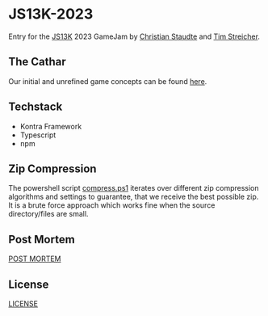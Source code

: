 # JS13K-2023

Entry for the [JS13K](https://js13kgames.com/) 2023 GameJam by [Christian Staudte](https://github.com/t4khosu) and  [Tim Streicher](https://github.com/coronoro).

## The Cathar
Our initial and unrefined game concepts can be found [here](ideas/README.md).

## Techstack
* Kontra Framework
* Typescript
* npm

## Zip Compression
The powershell script [compress.ps1](scripts/compress.ps1) iterates over different zip compression algorithms and settings to guarantee, that we receive the best possible zip.
It is a brute force approach which works fine when the source directory/files are small.

## Post Mortem
[POST MORTEM](post-mortem.md)

## License
[LICENSE](LICENSE)